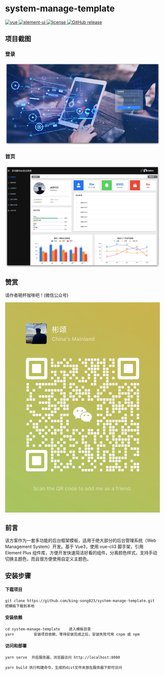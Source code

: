 # system-manage-template

<a href="https://github.com/vuejs/vue">
    <img src="https://img.shields.io/badge/vue-2.6.10-brightgreen.svg" alt="vue">
  </a>
  <a href="https://github.com/ElemeFE/element">
    <img src="https://img.shields.io/badge/element--ui-2.8.2-brightgreen.svg" alt="element-ui">
  </a>
  <a href="https://github.com/ink-song/system-manage-template/blob/master/LICENSE">
    <img src="https://img.shields.io/github/license/mashape/apistatus.svg" alt="license">
  </a>
  <a href="https://github.com/ink-song/system-manage-template/releases">
    <img src="https://img.shields.io/github/release/ink-song/system-manage-template.svg" alt="GitHub release">
  </a>


<!-- [English document](https://github.com/ink-song/manage-system/blob/master/README_EN.md) -->

## 项目截图

### 登录

![Image text](./screenshots/wms3.jpg)

### 首页

![Image text](./screenshots/wms1.jpg)

## 赞赏

请作者喝杯咖啡吧！(微信公众号)

![微信扫一扫](./src/assets/img/about-me.pic.jpg)

## 前言

该方案作为一套多功能的后台框架模板，适用于绝大部分的后台管理系统（Web Management System）开发。基于 Vue3，使用 vue-cli3 脚手架，引用 Element Plus 组件库，方便开发快速简洁好看的组件。分离颜色样式，支持手动切换主题色，而且很方便使用自定义主题色。

<!-- ## 功能

-   [x] Element Plus
-   [x] 登录/注销
-   [x] Dashboard
-   [x] 表格
-   [x] Tab 选项卡
-   [x] 表单
-   [x] 图表 :bar_chart:
-   [ ] 富文本编辑器
-   [ ] markdown 编辑器
-   [x] 图片拖拽/裁剪上传
-   [ ] 支持切换主题色 :sparkles:
-   [ ] 列表拖拽排序
-   [x] 权限测试
-   [x] 404 / 403
-   [x] 三级菜单
-   [x] 自定义图标
-   [ ] 可拖拽弹窗
-   [x] 国际化 -->

## 安装步骤

#### 下载项目
```
git clone https://github.com/king-song823/system-manage-template.git      把模板下载到本地
```

#### 安装依赖
```
cd system-manage-template    进入模板目录
yarn         安装项目依赖，等待安装完成之后，安装失败可用 cnpm 或 npm
```

#### 访问和部署

```
yarn serve  开启服务器，浏览器访问 http://localhost:8080

yarn build 执行构建命令，生成的dist文件夹放在服务器下即可访问
```

